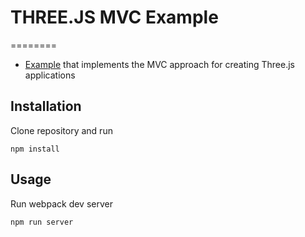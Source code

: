 # THREE.JS MVC Example
========
+ [Example](https://lucasmajerowicz.github.io/threejs-mvc-example/app/) that implements the MVC approach for creating Three.js applications

## Installation
Clone repository and run

```
npm install
```

## Usage
Run webpack dev server

```
npm run server
```